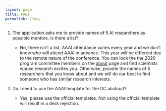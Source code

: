```yaml
---
layout: page
title: FAQs
permalink: /faq/
---
```


1. The application asks me to provide names of 5 AI researchers as possible mentors. Is there a list?
    - No, there isn't a list. AAAI attendance varies every year and we don't know who will attend AAAI in advance. This year will be different due to the remote nature of the conference. You can look the the 2020 program committee members on the [about](https://aaaidc.github.io/dc2022/about/) page and find scientists whose research excites you. Otherwise, provide the names of 5 researchers that you know about and we will do our best to find someone who has similar research interests.
    
    
2. Do I need to use the AAAI template for the DC abstract?
    - Yes, please use the official templates. Not using the official template will result in a desk rejection.
 
